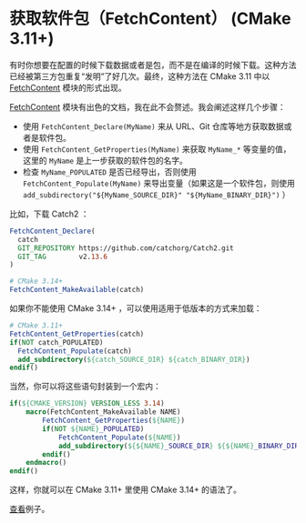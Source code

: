 # 获取软件包（FetchContent） (CMake 3.11+)

有时你想要在配置的时候下载数据或者是包，而不是在编译的时候下载。这种方法已经被第三方包重复“发明”了好几次。最终，这种方法在 CMake 3.11 中以 [FetchContent] 模块的形式出现。

[FetchContent] 模块有出色的文档，我在此不会赘述。我会阐述这样几个步骤：

* 使用 `FetchContent_Declare(MyName)` 来从 URL、Git 仓库等地方获取数据或者是软件包。
* 使用 `FetchContent_GetProperties(MyName)` 来获取 `MyName_*` 等变量的值，这里的 `MyName` 是上一步获取的软件包的名字。
* 检查 `MyName_POPULATED` 是否已经导出，否则使用 `FetchContent_Populate(MyName)` 来导出变量（如果这是一个软件包，则使用 `add_subdirectory("${MyName_SOURCE_DIR}" "${MyName_BINARY_DIR}")` ）

比如，下载 Catch2 ：

```cmake
FetchContent_Declare(
  catch
  GIT_REPOSITORY https://github.com/catchorg/Catch2.git
  GIT_TAG        v2.13.6
)

# CMake 3.14+
FetchContent_MakeAvailable(catch)
```

如果你不能使用 CMake 3.14+ ，可以使用适用于低版本的方式来加载：

```cmake
# CMake 3.11+
FetchContent_GetProperties(catch)
if(NOT catch_POPULATED)
  FetchContent_Populate(catch)
  add_subdirectory(${catch_SOURCE_DIR} ${catch_BINARY_DIR})
endif()
```

当然，你可以将这些语句封装到一个宏内：

```cmake
if(${CMAKE_VERSION} VERSION_LESS 3.14)
    macro(FetchContent_MakeAvailable NAME)
        FetchContent_GetProperties(${NAME})
        if(NOT ${NAME}_POPULATED)
    	    FetchContent_Populate(${NAME})
    	    add_subdirectory(${${NAME}_SOURCE_DIR} ${${NAME}_BINARY_DIR})
        endif()
    endmacro()
endif()
```

这样，你就可以在 CMake 3.11+ 里使用 CMake 3.14+ 的语法了。

[查看](https://gitlab.com/CLIUtils/modern-cmake/-/tree/master/examples/fetch)例子。

[FetchContent]: https://cmake.org/cmake/help/latest/module/FetchContent.html
